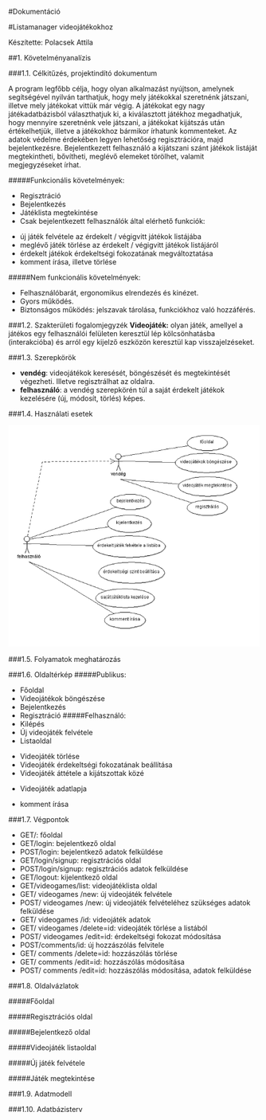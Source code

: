 #Dokumentáció

#Listamanager videojátékokhoz

Készítette: Polacsek Attila

##1. Követelményanalízis

###1.1. Célkitűzés, projektindító dokumentum

A program legfőbb célja, hogy olyan alkalmazást nyújtson, amelynek segítségével nyilván tarthatjuk, hogy mely játékokkal szeretnénk játszani, illetve mely játékokat vittük már végig. A játékokat egy nagy játékadatbázisból választhatjuk ki, a kiválasztott játékhoz megadhatjuk, hogy mennyire szeretnénk vele játszani, a játékokat kijátszás után értékelhetjük, illetve a játékokhoz bármikor írhatunk kommenteket. Az adatok védelme érdekében legyen lehetőség regisztrációra, majd bejelentkezésre. Bejelentkezett felhasználó a kijátszani szánt játékok listáját megtekintheti, bővítheti, meglévő elemeket törölhet, valamit megjegyzéseket írhat.

#####Funkcionális követelmények:
- Regisztráció
- Bejelentkezés
- Játéklista megtekintése
- Csak bejelentkezett felhasználók által elérhető funkciók:
 * új játék felvétele az érdekelt / végigvitt játékok listájába
 * meglévő játék törlése az érdekelt / végigvitt játékok listájáról
 * érdekelt játékok érdekeltségi fokozatának megváltoztatása
 *	komment írása, illetve törlése


#####Nem funkcionális követelmények:
-	Felhasználóbarát, ergonomikus elrendezés és kinézet.
-	Gyors működés.
-	Biztonságos működés: jelszavak tárolása, funkciókhoz való hozzáférés.

###1.2. Szakterületi fogalomjegyzék
**Videojáték:** olyan játék, amellyel a játékos egy felhasználói felületen keresztül lép kölcsönhatásba (interakcióba) és arról egy kijelző eszközön keresztül kap visszajelzéseket.

###1.3. Szerepkörök
-	**vendég**: videojátékok keresését, böngészését és megtekintését végezheti. Illetve regisztrálhat az oldalra.
-	**felhasználó**: a vendég szerepkörén túl a saját érdekelt játékok kezelésére (új, módosít, törlés) képes.

###1.4. Használati esetek

![Kép felirata](docs/alkfej.png)
 
###1.5. Folyamatok meghatározás
 
 
###1.6. Oldaltérkép
#####Publikus:
-	Főoldal
-	Videojátékok böngészése
-	Bejelentkezés
-	Regisztráció
#####Felhasználó:
-	Kilépés
-	Új videojáték felvétele
-	Listaoldal 
 *	Videojáték törlése
 *	Videojáték érdekeltségi fokozatának beállítása
 *	Videojáték áttétele a kijátszottak közé
-	Videojáték adatlapja
 *	komment írása
 
###1.7. Végpontok
-	GET/: főoldal
-	GET/login: bejelentkező oldal
-	POST/login: bejelentkező adatok felküldése
-	GET/login/signup: regisztrációs oldal
-	POST/login/signup: regisztrációs adatok felküldése
-	GET/logout: kijelentkező oldal
-	GET/videogames/list: videojátéklista oldal
-	GET/ videogames /new: új videojáték felvétele
-	POST/ videogames /new: új videojáték felvételéhez szükséges adatok felküldése
-	GET/ videogames /id: videojáték adatok
-	GET/ videogames /delete=id: videojáték törlése a listából
-	POST/ videogames /edit=id: érdekeltségi fokozat módosítása
-	POST/comments/id: új hozzászólás felvitele
-	GET/ comments /delete=id: hozzászólás törlése
-	GET/ comments /edit=id: hozzászólás módosítása
-	POST/ comments /edit=id: hozzászólás módosítása, adatok felküldése

###1.8. Oldalvázlatok

#####Főoldal
 
#####Regisztrációs oldal
 
#####Bejelentkező oldal
 
#####Videojáték listaoldal
 
#####Új játék felvétele
 
#####Játék megtekintése
 
###1.9. Adatmodell
 
###1.10. Adatbázisterv
 
